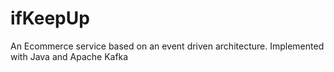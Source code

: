 # ifKeepUp
An Ecommerce service based on an event driven architecture. Implemented with Java and Apache Kafka
